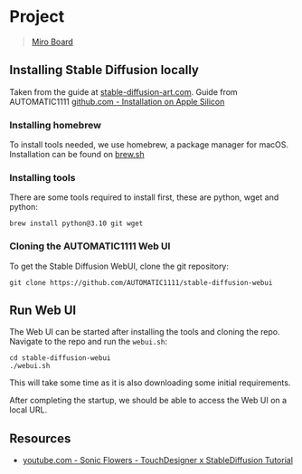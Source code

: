 # Project

> [Miro Board](https://miro.com/app/board/uXjVKceCfjg=/?share_link_id=851998708211)

## Installing Stable Diffusion locally
Taken from the guide at [stable-diffusion-art.com](https://stable-diffusion-art.com/install-mac/). Guide from AUTOMATIC1111 [github.com - Installation on Apple Silicon](https://github.com/AUTOMATIC1111/stable-diffusion-webui/wiki/Installation-on-Apple-Silicon)
### Installing homebrew
To install tools needed, we use homebrew, a package manager for macOS.
Installation can be found on [brew.sh](https://brew.sh/)

### Installing tools
There are some tools required to install first, these are python, wget and python:
```shell
brew install python@3.10 git wget
```

### Cloning the AUTOMATIC1111 Web UI
To get the Stable Diffusion WebUI, clone the git repository:
```shell
git clone https://github.com/AUTOMATIC1111/stable-diffusion-webui
```

## Run Web UI
The Web UI can be started after installing the tools and cloning the repo. Navigate to the repo and run the `webui.sh`:
```shell
cd stable-diffusion-webui
./webui.sh
```

This will take some time as it is also downloading some initial requirements.

After completing the startup, we should be able to access the Web UI on a local URL.


## Resources

- [youtube.com - Sonic Flowers - TouchDesigner x StableDiffusion Tutorial](https://www.youtube.com/watch?v=4wpn_3JNaIc)